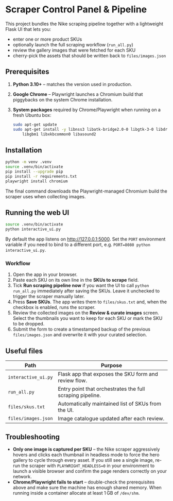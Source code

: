 # Scraper Control Panel & Pipeline

This project bundles the Nike scraping pipeline together with a lightweight
Flask UI that lets you:

- enter one or more product SKUs
- optionally launch the full scraping workflow (`run_all.py`)
- review the gallery images that were fetched for each SKU
- cherry-pick the assets that should be written back to `files/images.json`

## Prerequisites

1. **Python 3.10+** – matches the version used in production.
2. **Google Chrome** – Playwright launches a Chromium build that piggybacks on
   the system Chrome installation.
3. **System packages** required by Chrome/Playwright when running on a fresh
   Ubuntu box:

   ```bash
   sudo apt-get update
   sudo apt-get install -y libnss3 libatk-bridge2.0-0 libgtk-3-0 libdrm2 \
       libgbm1 libxkbcommon0 libasound2
   ```

## Installation

```bash
python -m venv .venv
source .venv/bin/activate
pip install --upgrade pip
pip install -r requirements.txt
playwright install chromium
```

The final command downloads the Playwright-managed Chromium build the scraper
uses when collecting images.

## Running the web UI

```bash
source .venv/bin/activate
python interactive_ui.py
```

By default the app listens on <http://127.0.0.1:5000>. Set the `PORT`
environment variable if you need to bind to a different port, e.g.
`PORT=8080 python interactive_ui.py`.

### Workflow

1. Open the app in your browser.
2. Paste each SKU on its own line in the **SKUs to scrape** field.
3. Tick **Run scraping pipeline now** if you want the UI to call `python
   run_all.py` immediately after saving the SKUs. Leave it unchecked to trigger
   the scraper manually later.
4. Press **Save SKUs**. The app writes them to `files/skus.txt` and, when the
   checkbox is enabled, runs the scraper.
5. Review the collected images on the **Review & curate images** screen. Select
   the thumbnails you want to keep for each SKU or mark the SKU to be dropped.
6. Submit the form to create a timestamped backup of the previous
   `files/images.json` and overwrite it with your curated selection.

## Useful files

| Path | Purpose |
| ---- | ------- |
| `interactive_ui.py` | Flask app that exposes the SKU form and review flow. |
| `run_all.py` | Entry point that orchestrates the full scraping pipeline. |
| `files/skus.txt` | Automatically maintained list of SKUs from the UI. |
| `files/images.json` | Image catalogue updated after each review. |

## Troubleshooting

- **Only one image is captured per SKU** – the Nike scraper aggressively hovers
  and clicks each thumbnail in headless mode to force the hero gallery to cycle
  through every asset. If you still see a single image, re-run the scraper with
  `PLAYWRIGHT_HEADLESS=0` in your environment to launch a visible browser and
  confirm the page renders correctly on your network.
- **Chrome/Playwright fails to start** – double-check the prerequisites above
  and make sure the machine has enough shared memory. When running inside a
  container allocate at least 1 GB of `/dev/shm`.

